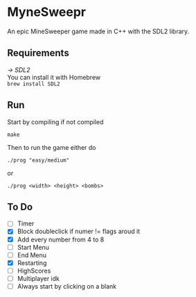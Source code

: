 # MyneSweepr
An epic MineSweeper game made in C++ with the SDL2 library.

## Requirements
_-> SDL2_  
You can install it with Homebrew  
`brew install SDL2`  

## Run
Start by compiling if not compiled  

`make`  

Then to run the game either do  

`./prog "easy/medium"`  

or  

`./prog <width> <height> <bombs>`  

## To Do

- [ ] Timer
- [x] Block doubleclick if numer != flags aroud it
- [x] Add every number from 4 to 8
- [ ] Start Menu
- [ ] End Menu
- [x] Restarting
- [ ] HighScores
- [ ] Multiplayer idk
- [ ] Always start by clicking on a blank
